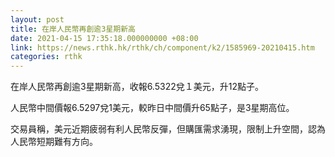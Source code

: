 ```yaml
---
layout: post
title: 在岸人民幣再創逾3星期新高
date: 2021-04-15 17:35:18.000000000 +08:00
link: https://news.rthk.hk/rthk/ch/component/k2/1585969-20210415.htm
categories: rthk
---
```


在岸人民幣再創逾3星期新高，收報6.5322兌１美元，升12點子。

人民幣中間價報6.5297兌1美元，較昨日中間價升65點子，是3星期高位。

交易員稱，美元近期疲弱有利人民幣反彈，但購匯需求湧現，限制上升空間，認為人民幣短期難有方向。
